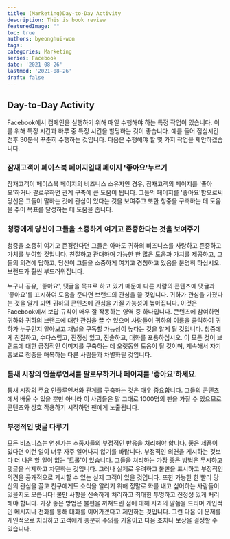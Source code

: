 ```yaml
---
title: (Marketing)Day-to-Day Activity
description: This is book review 
featuredImage: ""
toc: true
authors: byeonghui-won
tags:
categories: Marketing
series: Facebook
date: '2021-08-26'
lastmod: '2021-08-26'
draft: false
---
```


## Day-to-Day Activity

Facebook에서 캠페인을 실행하기 위해 매일 수행해야 하는 특정 작업이 있습니다. 이를 위해 특정 시간과 하루 중 특정 시간을 할당하는 것이 좋습니다. 예를 들어 점심시간 전후 30분씩 꾸준히 수행하는 것입니다. 다음은 수행해야 할 몇 가지 작업을 제안하겠습니다. 

### 잠재고객이 페이스북 페이지일때 페이지 '좋아요'누르기

잠재고객이 페이스북 페이지의 비즈니스 소유자인 경우, 잠재고객의 페이지를 '좋아요'하거나 팔로우하면 관계 구축에 큰 도움이 됩니다. 그들의 페이지를 '좋아요'함으로써 당신은 그들이 말하는 것에 관심이 있다는 것을 보여주고 또한 청중을 구축하는 데 도움을 주어 목표를 달성하는 데 도움을 줍니다.

### 청중에게 당신이 그들을 소중하게 여기고 존중한다는 것을 보여주기

청중을 소중히 여기고 존경한다면 그들은 아마도 귀하의 비즈니스를 사랑하고 존중하고 가치를 부여할 것입니다. 친절하고 관대하며 가능한 한 많은 도움과 가치를 제공하고, 그들의 의견에 답하고, 당신이 그들을 소중하게 여기고 경청하고 있음을 분명히 하십시오. 브랜드가 훨씬 부드러워집니다.

누구나 공유, '좋아요', 댓글을 목표로 하고 있기 때문에 다른 사람의 콘텐츠에 댓글과 '좋아요'를 표시하여 도움을 준다면 브랜드의 관심을 끌 것입니다. 귀하가 관심을 가졌다는 것을 알게 되면 귀하의 콘텐츠에 관심을 가질 가능성이 높아집니다. 이것은 Facebook에서 보답 규칙이 매우 잘 작동하는 영역 중 하나입니다. 콘텐츠에 참여하면 귀하와 귀하의 브랜드에 대한 관심을 끌 수 있으며 사람들이 귀하의 이름을 클릭하여 귀하가 누구인지 알아보고 채널을 구독할 가능성이 높다는 것을 알게 될 것입니다. 청중에게 친절하고, 수다스럽고, 진정성 있고, 진솔하고, 대화를 포용하십시오. 이 모든 것이 브랜드에 대한 긍정적인 이미지를 구축하는 데 오랫동안 도움이 될 것이며, 계속해서 자기 홍보로 청중을 매복하는 다른 사람들과 차별화될 것입니다.

### 틈새 시장의 인플루언서를 팔로우하거나 페이지를 '좋아요'하세요.

틈새 시장의 주요 인플루언서와 관계를 구축하는 것은 매우 중요합니다. 그들의 콘텐츠에서 배울 수 있을 뿐만 아니라 이 사람들은 말 그대로 1000명의 팬을 가질 수 있으므로 콘텐츠와 상호 작용하기 시작하면 팬에게 노출됩니다.

### 부정적인 댓글 다루기

모든 비즈니스는 언젠가는 추종자들의 부정적인 반응을 처리해야 합니다. 좋은 제품이 있다면 이런 일이 너무 자주 일어나지 않기를 바랍니다. 부정적인 의견을 게시하는 것보다 더 나은 할 일이 없는 '트롤'이 있습니다. 그들을 처리하는 가장 좋은 방법은 무시하고 댓글을 삭제하고 차단하는 것입니다. 그러나 실제로 우려하고 불만을 표시하고 부정적인 의견을 공개적으로 게시할 수 있는 실제 고객이 있을 것입니다. 또한 가능한 한 빨리 당신의 관심을 끌고 친구에게도 소식을 알리기 위해 정말로 화를 내고 싶어하는 사람들이 있을지도 모릅니다! 불만 사항을 신속하게 처리하고 최대한 투명하고 진정성 있게 처리해야 합니다. 가장 좋은 방법은 불편을 끼쳐드린 점에 대해 사과의 말씀을 드리며 개인적인 메시지나 전화를 통해 대화를 이어가겠다고 제안하는 것입니다. 그런 다음 이 문제를 개인적으로 처리하고 고객에게 충분히 주의를 기울이고 다음 조치나 보상을 결정할 수 있습니다.
